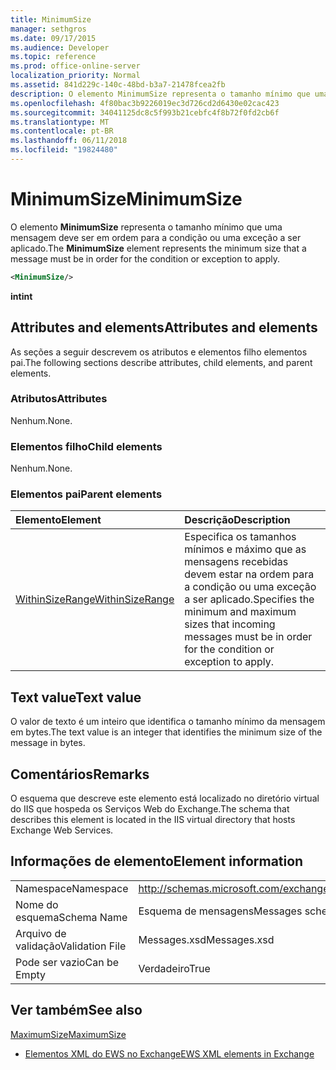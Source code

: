 ```yaml
---
title: MinimumSize
manager: sethgros
ms.date: 09/17/2015
ms.audience: Developer
ms.topic: reference
ms.prod: office-online-server
localization_priority: Normal
ms.assetid: 841d229c-140c-48bd-b3a7-21478fcea2fb
description: O elemento MinimumSize representa o tamanho mínimo que uma mensagem deve ser em ordem para a condição ou uma exceção a ser aplicado.
ms.openlocfilehash: 4f80bac3b9226019ec3d726cd2d6430e02cac423
ms.sourcegitcommit: 34041125dc8c5f993b21cebfc4f8b72f0fd2cb6f
ms.translationtype: MT
ms.contentlocale: pt-BR
ms.lasthandoff: 06/11/2018
ms.locfileid: "19824480"
---
```

# <a name="minimumsize"></a><span data-ttu-id="4b7e6-103">MinimumSize</span><span class="sxs-lookup"><span data-stu-id="4b7e6-103">MinimumSize</span></span>

<span data-ttu-id="4b7e6-104">O elemento **MinimumSize** representa o tamanho mínimo que uma mensagem deve ser em ordem para a condição ou uma exceção a ser aplicado.</span><span class="sxs-lookup"><span data-stu-id="4b7e6-104">The **MinimumSize** element represents the minimum size that a message must be in order for the condition or exception to apply.</span></span> 
  
```XML
<MinimumSize/>
```

 <span data-ttu-id="4b7e6-105">**int**</span><span class="sxs-lookup"><span data-stu-id="4b7e6-105">**int**</span></span>
## <a name="attributes-and-elements"></a><span data-ttu-id="4b7e6-106">Attributes and elements</span><span class="sxs-lookup"><span data-stu-id="4b7e6-106">Attributes and elements</span></span>

<span data-ttu-id="4b7e6-107">As seções a seguir descrevem os atributos e elementos filho elementos pai.</span><span class="sxs-lookup"><span data-stu-id="4b7e6-107">The following sections describe attributes, child elements, and parent elements.</span></span>
  
### <a name="attributes"></a><span data-ttu-id="4b7e6-108">Atributos</span><span class="sxs-lookup"><span data-stu-id="4b7e6-108">Attributes</span></span>

<span data-ttu-id="4b7e6-109">Nenhum.</span><span class="sxs-lookup"><span data-stu-id="4b7e6-109">None.</span></span>
  
### <a name="child-elements"></a><span data-ttu-id="4b7e6-110">Elementos filho</span><span class="sxs-lookup"><span data-stu-id="4b7e6-110">Child elements</span></span>

<span data-ttu-id="4b7e6-111">Nenhum.</span><span class="sxs-lookup"><span data-stu-id="4b7e6-111">None.</span></span>
  
### <a name="parent-elements"></a><span data-ttu-id="4b7e6-112">Elementos pai</span><span class="sxs-lookup"><span data-stu-id="4b7e6-112">Parent elements</span></span>

|<span data-ttu-id="4b7e6-113">**Elemento**</span><span class="sxs-lookup"><span data-stu-id="4b7e6-113">**Element**</span></span>|<span data-ttu-id="4b7e6-114">**Descrição**</span><span class="sxs-lookup"><span data-stu-id="4b7e6-114">**Description**</span></span>|
|:-----|:-----|
|[<span data-ttu-id="4b7e6-115">WithinSizeRange</span><span class="sxs-lookup"><span data-stu-id="4b7e6-115">WithinSizeRange</span></span>](withinsizerange.md) <br/> |<span data-ttu-id="4b7e6-116">Especifica os tamanhos mínimos e máximo que as mensagens recebidas devem estar na ordem para a condição ou uma exceção a ser aplicado.</span><span class="sxs-lookup"><span data-stu-id="4b7e6-116">Specifies the minimum and maximum sizes that incoming messages must be in order for the condition or exception to apply.</span></span>  <br/> |
   
## <a name="text-value"></a><span data-ttu-id="4b7e6-117">Text value</span><span class="sxs-lookup"><span data-stu-id="4b7e6-117">Text value</span></span>

<span data-ttu-id="4b7e6-118">O valor de texto é um inteiro que identifica o tamanho mínimo da mensagem em bytes.</span><span class="sxs-lookup"><span data-stu-id="4b7e6-118">The text value is an integer that identifies the minimum size of the message in bytes.</span></span>
  
## <a name="remarks"></a><span data-ttu-id="4b7e6-119">Comentários</span><span class="sxs-lookup"><span data-stu-id="4b7e6-119">Remarks</span></span>

<span data-ttu-id="4b7e6-120">O esquema que descreve este elemento está localizado no diretório virtual do IIS que hospeda os Serviços Web do Exchange.</span><span class="sxs-lookup"><span data-stu-id="4b7e6-120">The schema that describes this element is located in the IIS virtual directory that hosts Exchange Web Services.</span></span>
  
## <a name="element-information"></a><span data-ttu-id="4b7e6-121">Informações de elemento</span><span class="sxs-lookup"><span data-stu-id="4b7e6-121">Element information</span></span>

|||
|:-----|:-----|
|<span data-ttu-id="4b7e6-122">Namespace</span><span class="sxs-lookup"><span data-stu-id="4b7e6-122">Namespace</span></span>  <br/> |http://schemas.microsoft.com/exchange/services/2006/messages  <br/> |
|<span data-ttu-id="4b7e6-123">Nome do esquema</span><span class="sxs-lookup"><span data-stu-id="4b7e6-123">Schema Name</span></span>  <br/> |<span data-ttu-id="4b7e6-124">Esquema de mensagens</span><span class="sxs-lookup"><span data-stu-id="4b7e6-124">Messages schema</span></span>  <br/> |
|<span data-ttu-id="4b7e6-125">Arquivo de validação</span><span class="sxs-lookup"><span data-stu-id="4b7e6-125">Validation File</span></span>  <br/> |<span data-ttu-id="4b7e6-126">Messages.xsd</span><span class="sxs-lookup"><span data-stu-id="4b7e6-126">Messages.xsd</span></span>  <br/> |
|<span data-ttu-id="4b7e6-127">Pode ser vazio</span><span class="sxs-lookup"><span data-stu-id="4b7e6-127">Can be Empty</span></span>  <br/> |<span data-ttu-id="4b7e6-128">Verdadeiro</span><span class="sxs-lookup"><span data-stu-id="4b7e6-128">True</span></span>  <br/> |
   
## <a name="see-also"></a><span data-ttu-id="4b7e6-129">Ver também</span><span class="sxs-lookup"><span data-stu-id="4b7e6-129">See also</span></span>



[<span data-ttu-id="4b7e6-130">MaximumSize</span><span class="sxs-lookup"><span data-stu-id="4b7e6-130">MaximumSize</span></span>](maximumsize.md)


- [<span data-ttu-id="4b7e6-131">Elementos XML do EWS no Exchange</span><span class="sxs-lookup"><span data-stu-id="4b7e6-131">EWS XML elements in Exchange</span></span>](ews-xml-elements-in-exchange.md)


